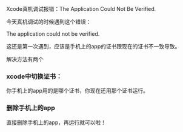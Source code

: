 Xcode真机调试报错：The Application Could Not Be Verified.

今天真机调试的时候遇到这个错误：

The application could not be verified.

这还是第一次遇到，应该是手机上的app的证书跟现在的证书不一致导致。

解决方法有两个

### xcode中切换证书：

你手机上的app用的是哪个证书，你现在还用那个证书运行。

### 删除手机上的app

直接删除手机上的app，再运行就可以啦！

